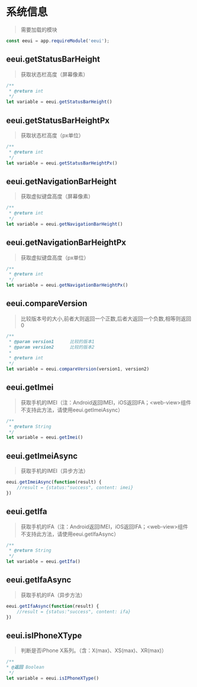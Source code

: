 # 系统信息

> 需要加载的模块

```js
const eeui = app.requireModule('eeui');
```

## eeui.getStatusBarHeight

> 获取状态栏高度（屏幕像素）

```js
/**
 * @return int
 */
let variable = eeui.getStatusBarHeight()
```

## eeui.getStatusBarHeightPx

> 获取状态栏高度（px单位）

```js
/**
 * @return int
 */
let variable = eeui.getStatusBarHeightPx()
```

## eeui.getNavigationBarHeight

> 获取虚拟键盘高度（屏幕像素）

```js
/**
 * @return int
 */
let variable = eeui.getNavigationBarHeight()
```

## eeui.getNavigationBarHeightPx

> 获取虚拟键盘高度（px单位）

```js
/**
 * @return int
 */
let variable = eeui.getNavigationBarHeightPx()
```

## eeui.compareVersion

> 比较版本号的大小,前者大则返回一个正数,后者大返回一个负数,相等则返回0

```js
/**
 * @param version1      比较的版本1
 * @param version2      比较的版本2
 * 
 * @return int
 */
let variable = eeui.compareVersion(version1, version2)
```

## eeui.getImei

> 获取手机的IMEI（注：Android返回IMEI，iOS返回IFA；&lt;web-view&gt;组件不支持此方法，请使用eeui.getImeiAsync）

```js
/**
 * @return String
 */
let variable = eeui.getImei()
```

## eeui.getImeiAsync <Tag date="20200104" :value="['1.0.40+']"/>

> 获取手机的IMEI（异步方法）

```js
eeui.getImeiAsync(function(result) {
    //result = {status:"success", content: imei}
})
```

## eeui.getIfa

> 获取手机的IFA（注：Android返回IMEI，iOS返回IFA；&lt;web-view&gt;组件不支持此方法，请使用eeui.getIfaAsync）

```js
/**
 * @return String
 */
let variable = eeui.getIfa()
```

## eeui.getIfaAsync <Tag date="20200104" :value="['1.0.40+']"/>

> 获取手机的IFA（异步方法）

```js
eeui.getIfaAsync(function(result) {
    //result = {status:"success", content: ifa}
})
```

## eeui.isIPhoneXType

> 判断是否iPhone X系列。（含：X(max)、XS(max)、XR(max)）

```js
/**
* @返回 Boolean
 */
let variable = eeui.isIPhoneXType()
```


